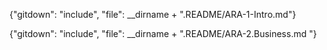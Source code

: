 {"gitdown": "include", "file": __dirname + ".README/ARA-1-Intro.md"}

{"gitdown": "include", "file": __dirname + ".README/ARA-2.Business.md  "}
